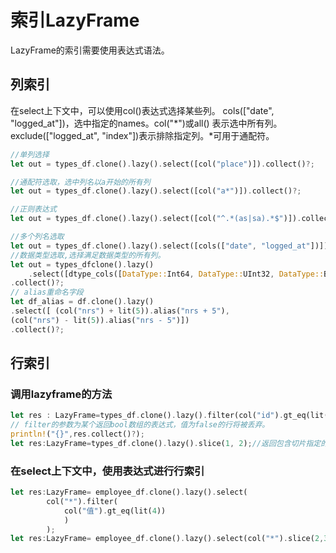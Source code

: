 # 索引LazyFrame

LazyFrame的索引需要使用表达式语法。

## 列索引

在select上下文中，可以使用col()表达式选择某些列。
cols(["date", "logged_at"])，选中指定的names。col("*")或all() 表示选中所有列。exclude(["logged_at", "index"])表示排除指定列。*可用于通配符。

```rust
//单列选择
let out = types_df.clone().lazy().select([col("place")]).collect()?;

//通配符选取，选中列名以a开始的所有列
let out = types_df.clone().lazy().select([col("a*")]).collect()?;

//正则表达式
let out = types_df.clone().lazy().select([col("^.*(as|sa).*$")]).collect()?;

//多个列名选取
let out = types_df.clone().lazy().select([cols(["date", "logged_at"])]).collect()?;
//数据类型选取,选择满足数据类型的所有列。
let out = types_dfclone().lazy()
    .select([dtype_cols([DataType::Int64, DataType::UInt32, DataType::Boolean]).n_unique()])
.collect()?;
// alias重命名字段
let df_alias = df.clone().lazy()
.select([ (col("nrs") + lit(5)).alias("nrs + 5"),
(col("nrs") - lit(5)).alias("nrs - 5")])
.collect()?;
```

## 行索引

### 调用lazyframe的方法

```rust
let res : LazyFrame=types_df.clone().lazy().filter(col("id").gt_eq(lit(4)));
// filter的参数为某个返回bool数组的表达式，值为false的行将被丢弃。
println!("{}",res.collect()?);
let res:LazyFrame=types_df.clone().lazy().slice(1, 2);//返回包含切片指定的行,offset为负数表示从末尾开始计数。.slice(-5,3) 表示从倒数第5个元素开始连续选择3个元素。
```

### 在select上下文中，使用表达式进行行索引

```rust
let res:LazyFrame= employee_df.clone().lazy().select(
		col("*").filter(
			col("值").gt_eq(lit(4))
			)
		);
let res:LazyFrame= employee_df.clone().lazy().select(col("*").slice(2,3));
```
